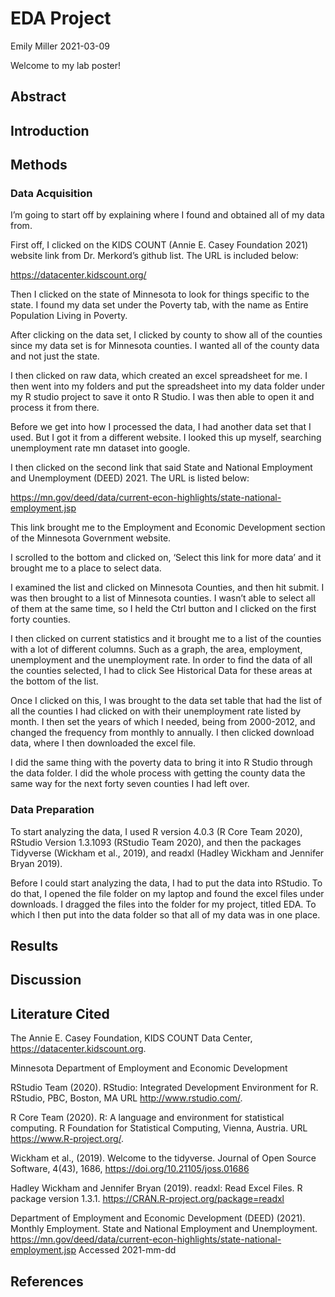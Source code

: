 EDA Project
================
Emily Miller
2021-03-09

Welcome to my lab poster\!

## Abstract

## Introduction

## Methods

### Data Acquisition

I’m going to start off by explaining where I found and obtained all of
my data from.

First off, I clicked on the KIDS COUNT (Annie E. Casey Foundation 2021)
website link from Dr. Merkord’s github list. The URL is included below:

<https://datacenter.kidscount.org/>

Then I clicked on the state of Minnesota to look for things specific to
the state. I found my data set under the Poverty tab, with the name as
Entire Population Living in Poverty.

After clicking on the data set, I clicked by county to show all of the
counties since my data set is for Minnesota counties. I wanted all of
the county data and not just the state.

I then clicked on raw data, which created an excel spreadsheet for me. I
then went into my folders and put the spreadsheet into my data folder
under my R studio project to save it onto R Studio. I was then able to
open it and process it from there.

Before we get into how I processed the data, I had another data set that
I used. But I got it from a different website. I looked this up myself,
searching unemployment rate mn dataset into google.

I then clicked on the second link that said State and National
Employment and Unemployment (DEED) 2021. The URL is listed below:

<https://mn.gov/deed/data/current-econ-highlights/state-national-employment.jsp>

This link brought me to the Employment and Economic Development section
of the Minnesota Government website.

I scrolled to the bottom and clicked on, ‘Select this link for more
data’ and it brought me to a place to select data.

I examined the list and clicked on Minnesota Counties, and then hit
submit. I was then brought to a list of Minnesota counties. I wasn’t
able to select all of them at the same time, so I held the Ctrl button
and I clicked on the first forty counties.

I then clicked on current statistics and it brought me to a list of the
counties with a lot of different columns. Such as a graph, the area,
employment, unemployment and the unemployment rate. In order to find the
data of all the counties selected, I had to click See Historical Data
for these areas at the bottom of the list.

Once I clicked on this, I was brought to the data set table that had the
list of all the counties I had clicked on with their unemployment rate
listed by month. I then set the years of which I needed, being from
2000-2012, and changed the frequency from monthly to annually. I then
clicked download data, where I then downloaded the excel file.

I did the same thing with the poverty data to bring it into R Studio
through the data folder. I did the whole process with getting the county
data the same way for the next forty seven counties I had left over.

### Data Preparation

To start analyzing the data, I used R version 4.0.3 (R Core Team 2020),
RStudio Version 1.3.1093 (RStudio Team 2020), and then the packages
Tidyverse (Wickham et al., 2019), and readxl (Hadley Wickham and
Jennifer Bryan 2019).

Before I could start analyzing the data, I had to put the data into
RStudio. To do that, I opened the file folder on my laptop and found the
excel files under downloads. I dragged the files into the folder for my
project, titled EDA. To which I then put into the data folder so that
all of my data was in one place.

## Results

## Discussion

## Literature Cited

The Annie E. Casey Foundation, KIDS COUNT Data Center,
<https://datacenter.kidscount.org>.

Minnesota Department of Employment and Economic Development

RStudio Team (2020). RStudio: Integrated Development Environment for R.
RStudio, PBC, Boston, MA URL <http://www.rstudio.com/>.

R Core Team (2020). R: A language and environment for statistical
computing. R Foundation for Statistical Computing, Vienna, Austria. URL
<https://www.R-project.org/>.

Wickham et al., (2019). Welcome to the tidyverse. Journal of Open Source
Software, 4(43), 1686, <https://doi.org/10.21105/joss.01686>

Hadley Wickham and Jennifer Bryan (2019). readxl: Read Excel Files. R
package version 1.3.1. <https://CRAN.R-project.org/package=readxl>

Department of Employment and Economic Development (DEED) (2021). Monthly
Employment. State and National Employment and Unemployment.
<https://mn.gov/deed/data/current-econ-highlights/state-national-employment.jsp>
Accessed 2021-mm-dd

## References
